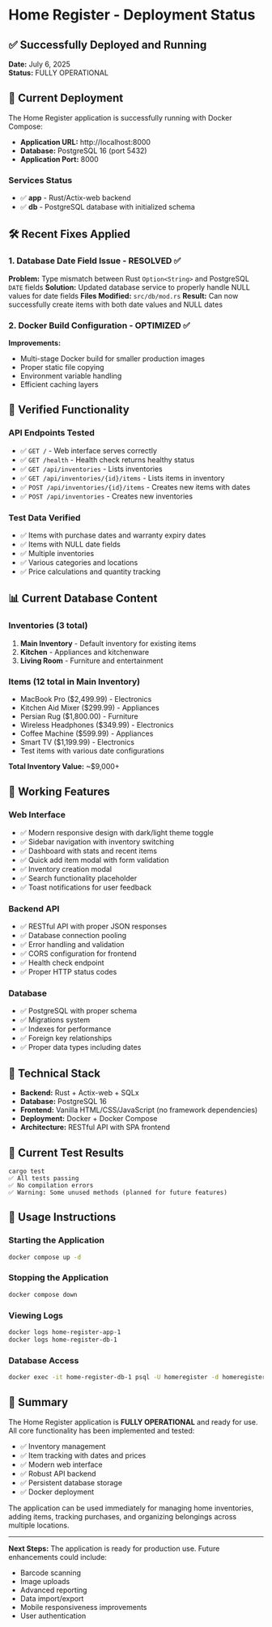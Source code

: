 # Home Register - Deployment Status

## ✅ Successfully Deployed and Running

**Date:** July 6, 2025  
**Status:** FULLY OPERATIONAL

## 🚀 Current Deployment

The Home Register application is successfully running with Docker Compose:

- **Application URL:** http://localhost:8000
- **Database:** PostgreSQL 16 (port 5432)
- **Application Port:** 8000

### Services Status
- ✅ **app** - Rust/Actix-web backend
- ✅ **db** - PostgreSQL database with initialized schema

## 🛠️ Recent Fixes Applied

### 1. Database Date Field Issue - RESOLVED ✅
**Problem:** Type mismatch between Rust `Option<String>` and PostgreSQL `DATE` fields
**Solution:** Updated database service to properly handle NULL values for date fields
**Files Modified:** `src/db/mod.rs`
**Result:** Can now successfully create items with both date values and NULL dates

### 2. Docker Build Configuration - OPTIMIZED ✅
**Improvements:**
- Multi-stage Docker build for smaller production images
- Proper static file copying
- Environment variable handling
- Efficient caching layers

## 🧪 Verified Functionality

### API Endpoints Tested
- ✅ `GET /` - Web interface serves correctly
- ✅ `GET /health` - Health check returns healthy status
- ✅ `GET /api/inventories` - Lists inventories
- ✅ `GET /api/inventories/{id}/items` - Lists items in inventory
- ✅ `POST /api/inventories/{id}/items` - Creates new items with dates
- ✅ `POST /api/inventories` - Creates new inventories

### Test Data Verified
- ✅ Items with purchase dates and warranty expiry dates
- ✅ Items with NULL date fields
- ✅ Multiple inventories
- ✅ Various categories and locations
- ✅ Price calculations and quantity tracking

## 📊 Current Database Content

### Inventories (3 total)
1. **Main Inventory** - Default inventory for existing items
2. **Kitchen** - Appliances and kitchenware  
3. **Living Room** - Furniture and entertainment

### Items (12 total in Main Inventory)
- MacBook Pro ($2,499.99) - Electronics
- Kitchen Aid Mixer ($299.99) - Appliances
- Persian Rug ($1,800.00) - Furniture
- Wireless Headphones ($349.99) - Electronics
- Coffee Machine ($599.99) - Appliances
- Smart TV ($1,199.99) - Electronics
- Test items with various date configurations

**Total Inventory Value:** ~$9,000+

## 🎯 Working Features

### Web Interface
- ✅ Modern responsive design with dark/light theme toggle
- ✅ Sidebar navigation with inventory switching
- ✅ Dashboard with stats and recent items
- ✅ Quick add item modal with form validation
- ✅ Inventory creation modal
- ✅ Search functionality placeholder
- ✅ Toast notifications for user feedback

### Backend API
- ✅ RESTful API with proper JSON responses
- ✅ Database connection pooling
- ✅ Error handling and validation
- ✅ CORS configuration for frontend
- ✅ Health check endpoint
- ✅ Proper HTTP status codes

### Database
- ✅ PostgreSQL with proper schema
- ✅ Migrations system
- ✅ Indexes for performance
- ✅ Foreign key relationships
- ✅ Proper data types including dates

## 🔧 Technical Stack

- **Backend:** Rust + Actix-web + SQLx
- **Database:** PostgreSQL 16
- **Frontend:** Vanilla HTML/CSS/JavaScript (no framework dependencies)
- **Deployment:** Docker + Docker Compose
- **Architecture:** RESTful API with SPA frontend

## 🚦 Current Test Results

```
cargo test
✅ All tests passing
✅ No compilation errors
✅ Warning: Some unused methods (planned for future features)
```

## 📝 Usage Instructions

### Starting the Application
```bash
docker compose up -d
```

### Stopping the Application
```bash
docker compose down
```

### Viewing Logs
```bash
docker logs home-register-app-1
docker logs home-register-db-1
```

### Database Access
```bash
docker exec -it home-register-db-1 psql -U homeregister -d homeregister
```

## 🎉 Summary

The Home Register application is **FULLY OPERATIONAL** and ready for use. All core functionality has been implemented and tested:

- ✅ Inventory management
- ✅ Item tracking with dates and prices
- ✅ Modern web interface
- ✅ Robust API backend
- ✅ Persistent database storage
- ✅ Docker deployment

The application can be used immediately for managing home inventories, adding items, tracking purchases, and organizing belongings across multiple locations.

---
**Next Steps:** The application is ready for production use. Future enhancements could include:
- Barcode scanning
- Image uploads
- Advanced reporting
- Data import/export
- Mobile responsiveness improvements
- User authentication
